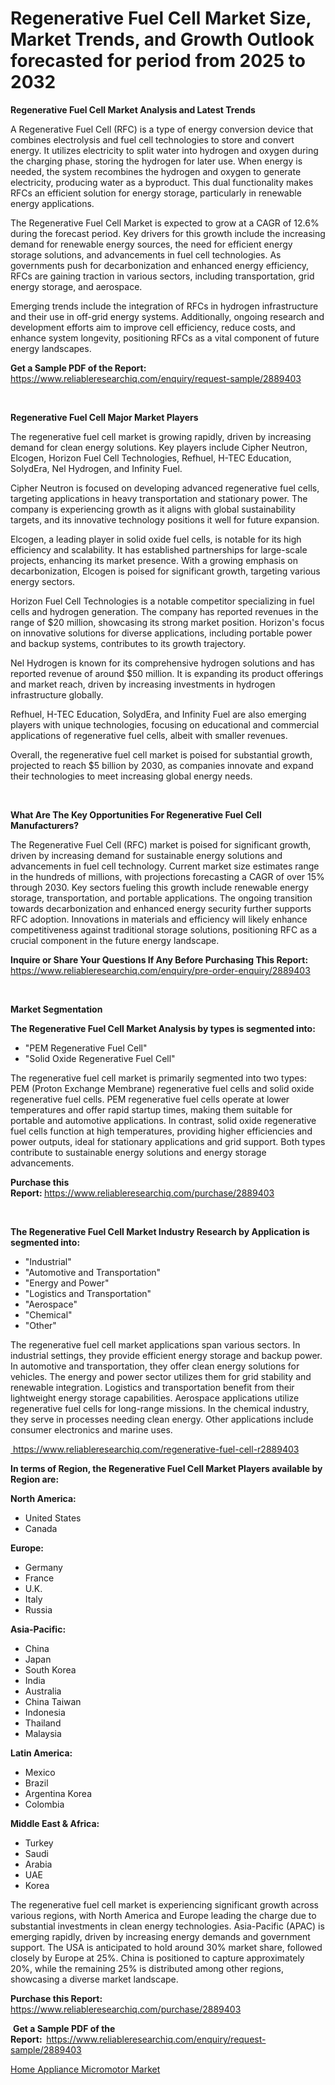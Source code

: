 <p><h1>Regenerative Fuel Cell Market Size, Market Trends, and Growth Outlook forecasted for period from 2025 to 2032</h1></p><p><strong>Regenerative Fuel Cell Market Analysis and Latest Trends</strong></p>
<p><p>A Regenerative Fuel Cell (RFC) is a type of energy conversion device that combines electrolysis and fuel cell technologies to store and convert energy. It utilizes electricity to split water into hydrogen and oxygen during the charging phase, storing the hydrogen for later use. When energy is needed, the system recombines the hydrogen and oxygen to generate electricity, producing water as a byproduct. This dual functionality makes RFCs an efficient solution for energy storage, particularly in renewable energy applications.</p><p>The Regenerative Fuel Cell Market is expected to grow at a CAGR of 12.6% during the forecast period. Key drivers for this growth include the increasing demand for renewable energy sources, the need for efficient energy storage solutions, and advancements in fuel cell technologies. As governments push for decarbonization and enhanced energy efficiency, RFCs are gaining traction in various sectors, including transportation, grid energy storage, and aerospace. </p><p>Emerging trends include the integration of RFCs in hydrogen infrastructure and their use in off-grid energy systems. Additionally, ongoing research and development efforts aim to improve cell efficiency, reduce costs, and enhance system longevity, positioning RFCs as a vital component of future energy landscapes.</p></p>
<p><strong>Get a Sample PDF of the Report:&nbsp;</strong> <a href="https://www.reliableresearchiq.com/enquiry/request-sample/2889403?utm_campaign=3279&utm_medium=2&utm_source=Github&utm_content=ia&utm_term=14032025&utm_id=regenerative-fuel-cell">https://www.reliableresearchiq.com/enquiry/request-sample/2889403</a></p>
<p>&nbsp;</p>
<p><strong>Regenerative Fuel Cell Major Market Players</strong></p>
<p><p>The regenerative fuel cell market is growing rapidly, driven by increasing demand for clean energy solutions. Key players include Cipher Neutron, Elcogen, Horizon Fuel Cell Technologies, Refhuel, H-TEC Education, SolydEra, Nel Hydrogen, and Infinity Fuel. </p><p>Cipher Neutron is focused on developing advanced regenerative fuel cells, targeting applications in heavy transportation and stationary power. The company is experiencing growth as it aligns with global sustainability targets, and its innovative technology positions it well for future expansion.</p><p>Elcogen, a leading player in solid oxide fuel cells, is notable for its high efficiency and scalability. It has established partnerships for large-scale projects, enhancing its market presence. With a growing emphasis on decarbonization, Elcogen is poised for significant growth, targeting various energy sectors.</p><p>Horizon Fuel Cell Technologies is a notable competitor specializing in fuel cells and hydrogen generation. The company has reported revenues in the range of $20 million, showcasing its strong market position. Horizon's focus on innovative solutions for diverse applications, including portable power and backup systems, contributes to its growth trajectory.</p><p>Nel Hydrogen is known for its comprehensive hydrogen solutions and has reported revenue of around $50 million. It is expanding its product offerings and market reach, driven by increasing investments in hydrogen infrastructure globally.</p><p>Refhuel, H-TEC Education, SolydEra, and Infinity Fuel are also emerging players with unique technologies, focusing on educational and commercial applications of regenerative fuel cells, albeit with smaller revenues.</p><p>Overall, the regenerative fuel cell market is poised for substantial growth, projected to reach $5 billion by 2030, as companies innovate and expand their technologies to meet increasing global energy needs.</p></p>
<p>&nbsp;</p>
<p><strong>What Are The Key Opportunities For Regenerative Fuel Cell Manufacturers?</strong></p>
<p><p>The Regenerative Fuel Cell (RFC) market is poised for significant growth, driven by increasing demand for sustainable energy solutions and advancements in fuel cell technology. Current market size estimates range in the hundreds of millions, with projections forecasting a CAGR of over 15% through 2030. Key sectors fueling this growth include renewable energy storage, transportation, and portable applications. The ongoing transition towards decarbonization and enhanced energy security further supports RFC adoption. Innovations in materials and efficiency will likely enhance competitiveness against traditional storage solutions, positioning RFC as a crucial component in the future energy landscape.</p></p>
<p><strong>Inquire or Share Your Questions If Any Before Purchasing This Report:</strong> <a href="https://www.reliableresearchiq.com/enquiry/pre-order-enquiry/2889403?utm_campaign=3279&utm_medium=2&utm_source=Github&utm_content=ia&utm_term=14032025&utm_id=regenerative-fuel-cell">https://www.reliableresearchiq.com/enquiry/pre-order-enquiry/2889403</a></p>
<p>&nbsp;</p>
<p><strong>Market Segmentation</strong></p>
<p><strong>The Regenerative Fuel Cell Market Analysis by types is segmented into:</strong></p>
<p><ul><li>"PEM Regenerative Fuel Cell"</li><li>"Solid Oxide Regenerative Fuel Cell"</li></ul></p>
<p><p>The regenerative fuel cell market is primarily segmented into two types: PEM (Proton Exchange Membrane) regenerative fuel cells and solid oxide regenerative fuel cells. PEM regenerative fuel cells operate at lower temperatures and offer rapid startup times, making them suitable for portable and automotive applications. In contrast, solid oxide regenerative fuel cells function at high temperatures, providing higher efficiencies and power outputs, ideal for stationary applications and grid support. Both types contribute to sustainable energy solutions and energy storage advancements.</p></p>
<p><strong>Purchase this Report:&nbsp;</strong><a href="https://www.reliableresearchiq.com/purchase/2889403?utm_campaign=3279&utm_medium=2&utm_source=Github&utm_content=ia&utm_term=14032025&utm_id=regenerative-fuel-cell">https://www.reliableresearchiq.com/purchase/2889403</a></p>
<p>&nbsp;</p>
<p><strong>The Regenerative Fuel Cell Market Industry Research by Application is segmented into:</strong></p>
<p><ul><li>"Industrial"</li><li>"Automotive and Transportation"</li><li>"Energy and Power"</li><li>"Logistics and Transportation"</li><li>"Aerospace"</li><li>"Chemical"</li><li>"Other"</li></ul></p>
<p><p>The regenerative fuel cell market applications span various sectors. In industrial settings, they provide efficient energy storage and backup power. In automotive and transportation, they offer clean energy solutions for vehicles. The energy and power sector utilizes them for grid stability and renewable integration. Logistics and transportation benefit from their lightweight energy storage capabilities. Aerospace applications utilize regenerative fuel cells for long-range missions. In the chemical industry, they serve in processes needing clean energy. Other applications include consumer electronics and marine uses.</p></p>
<p><a href="https://www.reliableresearchiq.com/regenerative-fuel-cell-r2889403?utm_campaign=3279&utm_medium=2&utm_source=Github&utm_content=ia&utm_term=14032025&utm_id=regenerative-fuel-cell">&nbsp;https://www.reliableresearchiq.com/regenerative-fuel-cell-r2889403</a></p>
<p><strong>In terms of Region, the Regenerative Fuel Cell Market Players available by Region are:</strong></p>
<p>
    <p> <strong> North America: </strong>
        <ul>
            <li>United States</li>
            <li>Canada</li>
        </ul>
        </p> 
    <p> <strong> Europe: </strong>
        <ul>
            <li>Germany</li>
            <li>France</li>
            <li>U.K.</li>
            <li>Italy</li>
            <li>Russia</li>
        </ul>
        </p> 
    <p> <strong> Asia-Pacific: </strong>
        <ul>
            <li>China</li>
            <li>Japan</li>
            <li>South Korea</li>
            <li>India</li>
            <li>Australia</li>
            <li>China Taiwan</li>
            <li>Indonesia</li>
            <li>Thailand</li>
            <li>Malaysia</li>
        </ul>
        </p> 
    <p> <strong> Latin America: </strong>
        <ul>
            <li>Mexico</li>
            <li>Brazil</li>
            <li>Argentina Korea</li>
            <li>Colombia</li>
        </ul>
        </p> 
    <p> <strong> Middle East & Africa: </strong>
        <ul>
            <li>Turkey</li>
            <li>Saudi</li>
            <li>Arabia</li>
            <li>UAE</li>
            <li>Korea</li>
        </ul>
    </p>
    </p>
<p><p>The regenerative fuel cell market is experiencing significant growth across various regions, with North America and Europe leading the charge due to substantial investments in clean energy technologies. Asia-Pacific (APAC) is emerging rapidly, driven by increasing energy demands and government support. The USA is anticipated to hold around 30% market share, followed closely by Europe at 25%. China is positioned to capture approximately 20%, while the remaining 25% is distributed among other regions, showcasing a diverse market landscape.</p></p>
<p><strong>Purchase this Report: </strong><a href="https://www.reliableresearchiq.com/purchase/2889403?utm_campaign=3279&utm_medium=2&utm_source=Github&utm_content=ia&utm_term=14032025&utm_id=regenerative-fuel-cell">https://www.reliableresearchiq.com/purchase/2889403</a></p>
<p>&nbsp;<strong>Get a Sample PDF of the Report:&nbsp;&nbsp;</strong><a href="https://www.reliableresearchiq.com/enquiry/request-sample/2889403?utm_campaign=3279&utm_medium=2&utm_source=Github&utm_content=ia&utm_term=14032025&utm_id=regenerative-fuel-cell">https://www.reliableresearchiq.com/enquiry/request-sample/2889403</a></p>
<p><strong></strong></p>
<p><p><a href="https://github.com/felishtimoti/Market-Research-Report-List-1/blob/main/home-appliance-micromotor-market.md?utm_campaign=3279&utm_medium=2&utm_source=Github&utm_content=ia&utm_term=14032025&utm_id=regenerative-fuel-cell">Home Appliance Micromotor Market</a></p></p>